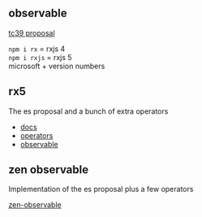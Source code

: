 ## observable

[tc39 proposal](https://github.com/tc39/proposal-observable)


`npm i rx` = rxjs 4  
`npm i rxjs` = rxjs 5  
microsoft + version numbers  


## rx5
The es proposal and a bunch of extra operators

* [docs](https://github.com/ReactiveX/rxjs/tree/master/doc)
* [operators](https://github.com/ReactiveX/rxjs/blob/master/doc/operators.md)
* [observable](https://github.com/ReactiveX/rxjs/blob/master/doc/observable.md)

## zen observable
Implementation of the es proposal plus a few operators

[zen-observable](https://github.com/zenparsing/zen-observable)
